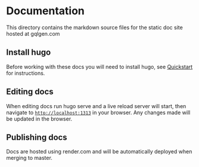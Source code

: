# Documentation

This directory contains the markdown source files for the static doc site hosted at gqlgen.com

## Install hugo

Before working with these docs you will need to install hugo, see [Quickstart](https://gohugo.io/getting-started/quick-start/) for instructions.

## Editing docs

When editing docs run hugo serve and a live reload server will start, then navigate to [`http://localhost:1313`](http://localhost:1313) in your browser. Any changes made will be updated in the browser.

## Publishing docs

Docs are hosted using render.com and will be automatically deployed when merging to master.
